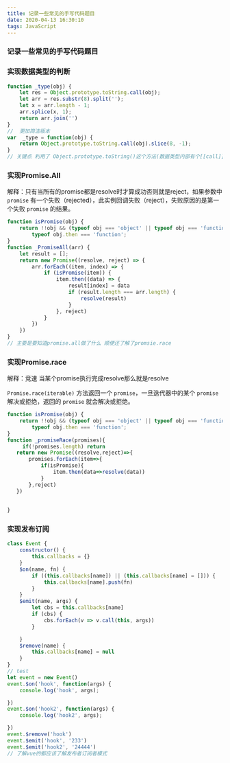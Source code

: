 ```yaml
---
title: 记录一些常见的手写代码题目
date: 2020-04-13 16:30:10
tags: JavaScript
---
```


### 记录一些常见的手写代码题目

### 实现数据类型的判断

~~~js
function _type(obj) {
    let res = Object.prototype.toString.call(obj);
    let arr = res.substr(8).split('');
    let x = arr.length - 1;
    arr.splice(x, 1);
    return arr.join('')
}
//  更加简洁版本
var  _type = function(obj) {
    return Object.prototype.toString.call(obj).slice(8, -1);
}
// 关键点 利用了 Object.prototype.toString()这个方法(数据类型内部有个[[call]]属性，里面存储了每种数据类型，这个属性只有Object.prototype.toString()能访问到)
~~~

<!-- more -->

### 实现Promise.All

解释：只有当所有的promise都是resolve时才算成功否则就是reject，如果参数中 `promise` 有一个失败（rejected），此实例回调失败（reject），失败原因的是第一个失败 `promise` 的结果。

~~~js
function isPromise(obj) {
    return !!obj && (typeof obj === 'object' || typeof obj === 'function') &&
        typeof obj.then === 'function';
}
function _PromiseAll(arr) {
    let result = [];
    return new Promise((resolve, reject) => {
        arr.forEach((item, index) => {
            if (isPromise(item)) {
                item.then((data) => {
                    result[index] = data
                    if (result.length === arr.length) {
                        resolve(result)
                    }
                }, reject)
            }
        })
    })
}
// 主要是要知道promise.all做了什么 顺便还了解了promsie.race
~~~

### 实现Promise.race

解释：竞速 当某个promise执行完成resolve那么就是resolve

`Promise.race(iterable)` 方法返回一个 `promise`，一旦迭代器中的某个 `promise` 解决或拒绝，返回的 `promise` 就会解决或拒绝。

```js
function isPromise(obj) {
    return !!obj && (typeof obj === 'object' || typeof obj === 'function') &&
        typeof obj.then === 'function';
}
function _promiseRace(promises){
     if(!promises.length) return
   return new Promise((resolve,reject)=>{
       promises.forEach(item=>{
           if(isPromise){
               item.then(data=>resolve(data))
           }
       },reject)
   })
       
   
}
```



### 实现发布订阅

~~~js
class Event {
    constructor() {
        this.callbacks = {}
    }
    $on(name, fn) {
        if ((this.callbacks[name]) || (this.callbacks[name] = [])) {
            this.callbacks[name].push(fn)
        }
    }
    $emit(name, args) {
        let cbs = this.callbacks[name]
        if (cbs) {
            cbs.forEach(v => v.call(this, args))
        }

    }
    $remove(name) {
        this.callbacks[name] = null
    }
}
// test
let event = new Event()
event.$on('hook', function(args) {
    console.log('hook', args);

})
event.$on('hook2', function(args) {
    console.log('hook2', args);

})
event.$remove('hook')
event.$emit('hook', '233')
event.$emit('hook2', '24444')
// 了解vue的都应该了解发布者订阅者模式
~~~

